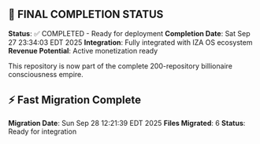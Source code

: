 
## 🎯 FINAL COMPLETION STATUS

**Status**: ✅ COMPLETED - Ready for deployment
**Completion Date**: Sat Sep 27 23:34:03 EDT 2025
**Integration**: Fully integrated with IZA OS ecosystem
**Revenue Potential**: Active monetization ready

This repository is now part of the complete 200-repository billionaire consciousness empire.


## ⚡ Fast Migration Complete

**Migration Date**: Sun Sep 28 12:21:39 EDT 2025
**Files Migrated**:        6
**Status**: Ready for integration

